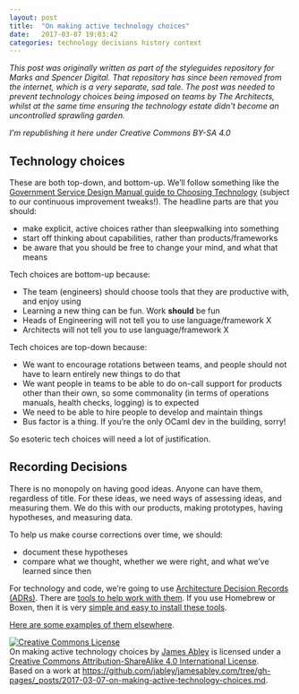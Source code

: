 ```yaml
---
layout: post
title:  "On making active technology choices"
date:   2017-03-07 19:03:42
categories: technology decisions history context
---
```

*This post was originally written as part of the styleguides repository for
Marks and Spencer Digital. That repository has since been removed from the
internet, which is a very separate, sad tale. The post was needed to prevent
technology choices being imposed on teams by The Architects, whilst at the same
time ensuring the technology estate didn't become an uncontrolled sprawling
garden.*

*I'm republishing it here under Creative Commons BY-SA 4.0*

## Technology choices

These are both top-down, and bottom-up. We’ll follow something like the
[Government Service Design Manual guide to Choosing Technology](https://www.gov.uk/service-manual/making-software/choosing-technology) (subject
to our continuous improvement tweaks!). The headline parts are that you
should:

- make explicit, active choices rather than sleepwalking into something
- start off thinking about capabilities, rather than products/frameworks
- be aware that you should be free to change your mind, and what that means

Tech choices are bottom-up because:

- The team (engineers) should choose tools that they are productive with,
  and enjoy using
- Learning a new thing can be fun. Work **should** be fun
- Heads of Engineering will not tell you to use language/framework X
- Architects will not tell you to use language/framework X

Tech choices are top-down because:

- We want to encourage rotations between teams, and people should not have
  to learn entirely new things to do that
- We want people in teams to be able to do on-call support for products
  other than their own, so some commonality (in terms of operations manuals,
  health checks, logging) is to expected
- We need to be able to hire people to develop and maintain things
- Bus factor is a thing. If you’re the only OCaml dev in the building, sorry!

So esoteric tech choices will need a lot of justification.

## Recording Decisions

There is no monopoly on having good ideas. Anyone can have them,
regardless of title. For these ideas, we need ways of assessing ideas,
and measuring them. We do this with our products, making prototypes,
having hypotheses, and measuring data.

To help us make course corrections over time, we should:

- document these hypotheses
- compare what we thought, whether we were right, and what we’ve learned
  since then

For technology and code, we’re going to use [Architecture Decision Records
(ADRs)][adr]. There are [tools to help work with them](https://github.com/npryce/adr-tools). If you use
Homebrew or Boxen, then it is very [simple and easy to install these tools](https://github.com/jabley/our-boxen/commit/cc7c7723820b29edbd7ef9eea5e14c3bc982d008).

[Here are some examples of them elsewhere](https://github.com/search?l=markdown&q=user%3Aalphagov+adr&type=Code&utf8=%E2%9C%93).

<a rel="license" href="http://creativecommons.org/licenses/by-sa/4.0/"><img alt="Creative Commons License" style="border-width:0" src="https://i.creativecommons.org/l/by-sa/4.0/88x31.png" /></a><br /><span xmlns:dct="http://purl.org/dc/terms/" property="dct:title">On making active technology choices</span> by <a xmlns:cc="http://creativecommons.org/ns#" href="https://jamesabley.com/on-making-active-technology-choices/" property="cc:attributionName" rel="cc:attributionURL">James Abley</a> is licensed under a <a rel="license" href="http://creativecommons.org/licenses/by-sa/4.0/">Creative Commons Attribution-ShareAlike 4.0 International License</a>.<br />Based on a work at <a xmlns:dct="http://purl.org/dc/terms/" href="https://github.com/jabley/jamesabley.com/tree/gh-pages/_posts/2017-03-07-on-making-active-technology-choices.md" rel="dct:source">https://github.com/jabley/jamesabley.com/tree/gh-pages/_posts/2017-03-07-on-making-active-technology-choices.md</a>.

[adr]: http://thinkrelevance.com/blog/2011/11/15/documenting-architecture-decisions
